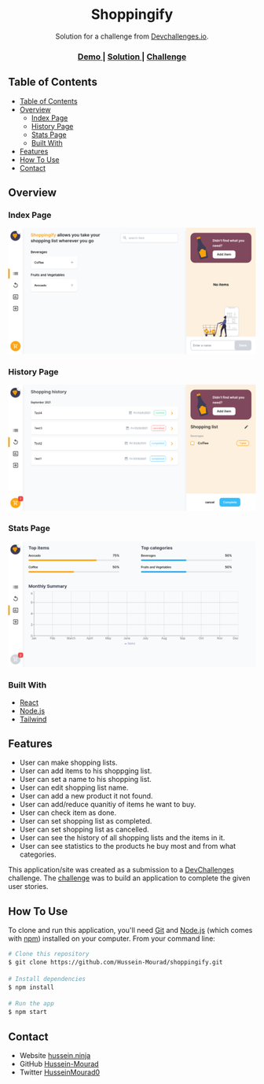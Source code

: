 <!-- Please update value in the {}  -->

<h1 align="center">Shoppingify</h1>

<div align="center">
   Solution for a challenge from  <a href="http://devchallenges.io" target="_blank">Devchallenges.io</a>.
</div>

<div align="center">
  <h3>
    <a href="https://shoppingify-app.herokuapp.com/">
      Demo
    </a>
    <span> | </span>
    <a href="https://github.com/Hussein-Mourad/shoppingify/">
      Solution
    </a>
    <span> | </span>
    <a href="https://devchallenges.io/challenges/mGd5VpbO4JnzU6I9l96x">
      Challenge
    </a>
  </h3>
</div>

<!-- TABLE OF CONTENTS -->

## Table of Contents

- [Table of Contents](#table-of-contents)
- [Overview](#overview)
  - [Index Page](#index-page)
  - [History Page](#history-page)
  - [Stats Page](#stats-page)
  - [Built With](#built-with)
- [Features](#features)
- [How To Use](#how-to-use)
- [Contact](#contact)

<!-- OVERVIEW -->

## Overview

### Index Page
![screenshot](screenshots/index.png)

### History Page 
![screenshot](screenshots/history.png)

### Stats Page
![screenshot](screenshots/stats.png)

### Built With


- [React](https://reactjs.org/)
- [Node.js](https://nodejs.org/)
- [Tailwind](https://tailwindcss.com/)

## Features

- User can make shopping lists.
- User can add items to his shoppging list.
- User can set a name to his shopping list.
- User can edit shopping list name.
- User can add a new product it not found.
- User can add/reduce quanitiy of items he want to buy.
- User can check item as done.
- User can set shopping list as completed.
- User can set shopping list as cancelled.
- User can see the history of all shopping lists and the items in it.
- User can see statistics to the products he buy most and from what categories.

This application/site was created as a submission to a [DevChallenges](https://devchallenges.io/challenges) challenge. The [challenge](https://devchallenges.io/challenges/mGd5VpbO4JnzU6I9l96x) was to build an application to complete the given user stories.

## How To Use

<!-- Example: -->

To clone and run this application, you'll need [Git](https://git-scm.com) and [Node.js](https://nodejs.org/en/download/) (which comes with [npm](http://npmjs.com)) installed on your computer. From your command line:

```bash
# Clone this repository
$ git clone https://github.com/Hussein-Mourad/shoppingify.git

# Install dependencies
$ npm install

# Run the app
$ npm start
```

## Contact

- Website [hussein.ninja](https://hussein.ninja)
- GitHub [Hussein-Mourad](https://github.com/Hussein-Mourad)
- Twitter [HusseinMourad0](https://twitter.com/HusseinMourad0)
